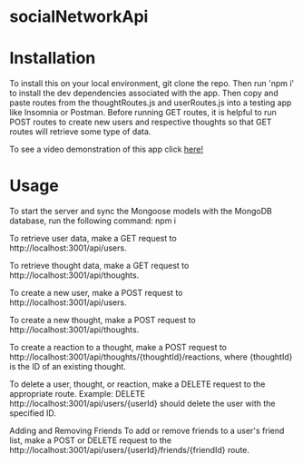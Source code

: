 # socialNetworkApi

# Installation

To install this on your local environment, git clone the repo. Then run 'npm i' to install the dev dependencies associated with the app. Then copy and paste routes from the thoughtRoutes.js and userRoutes.js into a testing app like Insomnia or Postman. Before running GET routes, it is helpful to run POST routes to create new users and respective thoughts so that GET routes will retrieve some type of data.

To see a video demonstration of this app click [here!](assets/images/walkthrough.gif)

# Usage

To start the server and sync the Mongoose models with the MongoDB database, run the following command: npm i

To retrieve user data, make a GET request to http://localhost:3001/api/users.

To retrieve thought data, make a GET request to http://localhost:3001/api/thoughts.

To create a new user, make a POST request to http://localhost:3001/api/users.

To create a new thought, make a POST request to http://localhost:3001/api/thoughts.

To create a reaction to a thought, make a POST request to http://localhost:3001/api/thoughts/{thoughtId}/reactions, where {thoughtId} is the ID of an existing thought.

To delete a user, thought, or reaction, make a DELETE request to the appropriate route. Example: DELETE http://localhost:3001/api/users/{userId} should delete the user with the specified ID.

Adding and Removing Friends To add or remove friends to a user's friend list, make a POST or DELETE request to the http://localhost:3001/api/users/{userId}/friends/{friendId} route.
